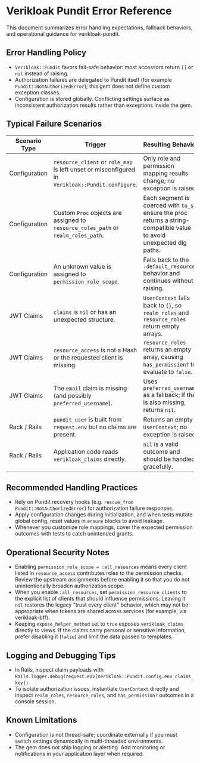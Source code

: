 # Verikloak Pundit Error Reference

This document summarizes error handling expectations, fallback behaviors, and operational guidance for verikloak-pundit.

## Error Handling Policy
- `Verikloak::Pundit` favors fail-safe behavior: most accessors return `[]` or `nil` instead of raising.
- Authorization failures are delegated to Pundit itself (for example `Pundit::NotAuthorizedError`); this gem does not define custom exception classes.
- Configuration is stored globally. Conflicting settings surface as inconsistent authorization results rather than exceptions inside the gem.

## Typical Failure Scenarios
| Scenario Type | Trigger | Resulting Behavior |
| --- | --- | --- |
| Configuration | `resource_client` or `role_map` is left unset or misconfigured in `Verikloak::Pundit.configure`. | Only role and permission mapping results change; no exception is raised. |
| Configuration | Custom `Proc` objects are assigned to `resource_roles_path` or `realm_roles_path`. | Each segment is coerced with `to_s`; ensure the proc returns a string-compatible value to avoid unexpected dig paths. |
| Configuration | An unknown value is assigned to `permission_role_scope`. | Falls back to the `:default_resource` behavior and continues without raising. |
| JWT Claims | `claims` is `nil` or has an unexpected structure. | `UserContext` falls back to `{}`, so `realm_roles` and `resource_roles` return empty arrays. |
| JWT Claims | `resource_access` is not a Hash or the requested client is missing. | `resource_roles` returns an empty array, causing `has_permission?` to evaluate to `false`. |
| JWT Claims | The `email` claim is missing (and possibly `preferred_username`). | Uses `preferred_username` as a fallback; if that is also missing, returns `nil`. |
| Rack / Rails | `pundit_user` is built from `request.env` but no claims are present. | Returns an empty `UserContext`; no exception is raised. |
| Rack / Rails | Application code reads `verikloak_claims` directly. | `nil` is a valid outcome and should be handled gracefully. |

## Recommended Handling Practices
- Rely on Pundit recovery hooks (e.g. `rescue_from Pundit::NotAuthorizedError`) for authorization failure responses.
- Apply configuration changes during initialization, and when tests mutate global config, reset values in `ensure` blocks to avoid leakage.
- Whenever you customize role mappings, cover the expected permission outcomes with tests to catch unintended grants.

## Operational Security Notes
- Enabling `permission_role_scope = :all_resources` means every client listed in `resource_access` contributes roles to the permission checks. Review the upstream assignments before enabling it so that you do not unintentionally broaden authorization scope.
- When you enable `:all_resources`, set `permission_resource_clients` to the explicit
  list of clients that should influence permissions. Leaving it `nil` restores the
  legacy "trust every client" behavior, which may not be appropriate when tokens are
  shared across services (for example, via verikloak-bff).
- Keeping `expose_helper_method` set to `true` exposes `verikloak_claims` directly to views. If the claims carry personal or sensitive information, prefer disabling it (`false`) and limit the data passed to templates.

## Logging and Debugging Tips
- In Rails, inspect claim payloads with `Rails.logger.debug(request.env[Verikloak::Pundit.config.env_claims_key])`.
- To isolate authorization issues, instantiate `UserContext` directly and inspect `realm_roles`, `resource_roles`, and `has_permission?` outcomes in a console session.

## Known Limitations
- Configuration is not thread-safe; coordinate externally if you must switch settings dynamically in multi-threaded environments.
- The gem does not ship logging or alerting. Add monitoring or notifications in your application layer when required.
